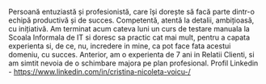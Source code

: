 Persoană entuziastă și profesionistă, care își dorește să
facă parte dintr-o echipă productivă și de succes.
Competentă, atentă la detalii, ambițioasă, cu inițiativă.
Am terminat acum cateva luni un curs de testare manuala la Scoala Informala de IT si doresc sa practic cat mai mult, pentru a capata experienta si, de ce, nu, incredere in mine, ca pot face fata acestui domeniu, cu succes. Anterior, am o experienta de 7 ani in Relatii Clienti, si am simtit nevoia de o schimbare majora pe plan profesional.
Profil Linkedin - https://www.linkedin.com/in/cristina-nicoleta-voicu-/

